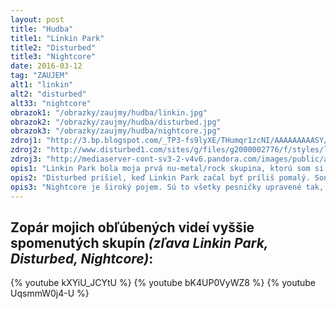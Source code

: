 ```yaml
---
layout: post
title: "Hudba"
title1: "Linkin Park"
title2: "Disturbed"
title3: "Nightcore"
date: 2016-03-12
tag: "ZAUJEM"
alt1: "linkin"
alt2: "disturbed"
alt33: "nightcore"
obrazok1: "/obrazky/zaujmy/hudba/linkin.jpg"
obrazok2: "/obrazky/zaujmy/hudba/disturbed.jpg"
obrazok3: "/obrazky/zaujmy/hudba/nightcore.jpg"
zdroj1: "http://3.bp.blogspot.com/_TP3-fs9lyXE/THumqr1zcNI/AAAAAAAAASY/n4HfgRZZW94/s1600/concert-linkin-park-paris.jpg"
zdroj2: "http://www.disturbed1.com/sites/g/files/g2000002776/f/styles/large/public/201402/Disturbed%20Indestructible_0.jpg?itok=PJIRNvpJ"
zdroj3: "http://mediaserver-cont-sv3-2-v4v6.pandora.com/images/public/amz/9/8/2/8/800028289_500W_500H.jpg"
opis1: "Linkin Park bola moja prvá nu-metal/rock skupina, ktorú som si zamiloval. Majú svoj melodický štýl bez screamov, možno bližšie k rocku."
opis2: "Disturbed prišiel, keď Linkin Park začal byť príliš pomalý. Songy sú tvrdšie a rýchlejšie so zaujímavým podtextom. Videoclipy su temné a občas vzbudzujú strach."
opis3: "Nightcore je široký pojem. Sú to všetky pesničky upravené tak, aby zneli akoby ich spievala ženská postavička v animovanom filme. Ak sa to spojí s rockom/metalom, vzniká roztomilá zmiešanina animovaného filmu a temného metalu."
---
```


## Zopár mojich obľúbených videí vyššie spomenutých skupín *(zľava Linkin Park, Disturbed, Nightcore)*:

{% youtube kXYiU_JCYtU %} {% youtube bK4UP0VyWZ8 %} {% youtube UqsmmW0j4-U %}